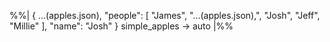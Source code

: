 %%|
{
...(apples.json),
"people": [
"James",
"...(apples.json),",
"Josh",
"Jeff",
"Millie"
],
"name": "Josh" }
simple_apples -> auto
|%%
